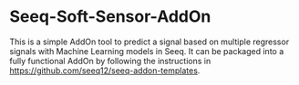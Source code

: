 # Seeq-Soft-Sensor-AddOn
This is a simple AddOn tool to predict a signal based on multiple regressor signals with Machine Learning models in Seeq. It can be packaged into a fully functional AddOn by following the instructions in https://github.com/seeq12/seeq-addon-templates. 


